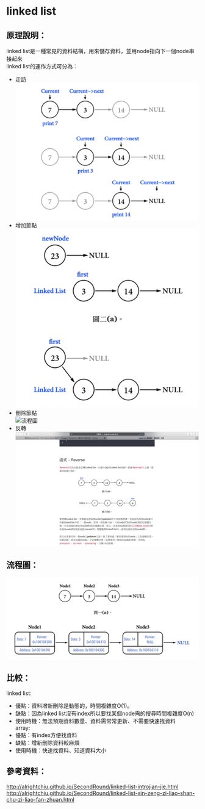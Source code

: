 # linked list 
## 原理說明：    
linked list是一種常見的資料結構，用來儲存資料，並用node指向下一個node串接起來    
linked list的運作方式可分為：     
*   走訪   
![流程圖](https://github.com/yenchungLin/study/blob/master/picture/linked_list_visit.png)   
*   增加節點   
![流程圖](https://github.com/yenchungLin/study/blob/master/picture/linked_list_add.png)  
*   刪除節點    
![流程圖](https://github.com/yenchungLin/study/blob/master/picture/linked_list_deletet.png)     
*   反轉      
![流程圖](https://github.com/yenchungLin/study/blob/master/picture/linked_list_reverse.png)     
## 流程圖：    
![流程圖](https://github.com/yenchungLin/study/blob/master/picture/linked_list.png) 
## 比較：   
linked list:   
* 優點：資料增新刪除是動態的，時間複雜度O(1)。   
* 缺點：因為linked list沒有index所以要找某個node需的搜尋時間複雜度O(n)   
* 使用時機：無法預期資料數量、資料需常常更新、不需要快速找資料    
array:  
* 優點：有index方便找資料   
* 缺點：增新刪除資料較麻煩   
* 使用時機：快速找資料、知道資料大小   
## 參考資料：   
http://alrightchiu.github.io/SecondRound/linked-list-introjian-jie.html   
http://alrightchiu.github.io/SecondRound/linked-list-xin-zeng-zi-liao-shan-chu-zi-liao-fan-zhuan.html   
